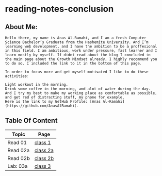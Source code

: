 # reading-notes-conclusion

## **About Me**:

    Hello there, my name is Anas Al-Ramahi, and I am a fresh Computer Science Bachelor’s Graduate from the Hashemite University. And I’m learning web development, and I have the ambition to be a proffesional in this field. I am ambitious, work under pressure, fast learner and I learn mostly by myself. If didnt read about the blog I concluded in the main page about the Growth Mindset already, I highly recommend you to do so. I included the link to it in the bottom of this page.

    In order to focus more and get myself motivated I like to do these activities:

    Light workout in the morning.
    Drink some coffee in the morning, and alot of water during the day.
    And I try my best to make my working place as comfortable as possible, and get red of distracting stuff, my phone for example.
    Here is the link to my GetHub Profile: [Anas Al-Ramahi](https://github.com/AnasAlRamahi).

## **Table Of Content**

Topic | Page
------------- | -------------
Read 01 | [class 1](class1.md)
Read 02a | [class 2a](class2a.md)
Read 02b | [class 2b](class2b.md)
Lab: 03a | [class 3](class3.md)